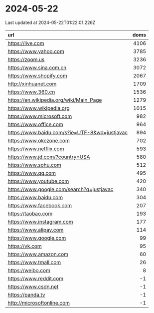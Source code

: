 # 2024-05-22

<!-- BEGIN -->
Last updated at 2024-05-22T01:22:01.226Z

url | doms
:- | -:
https://live.com | 4106
https://www.yahoo.com | 3785
https://zoom.us | 3236
https://www.sina.com.cn | 3072
https://www.shopify.com | 2067
http://xinhuanet.com | 1709
https://www.360.cn | 1536
https://en.wikipedia.org/wiki/Main_Page | 1279
https://www.wikipedia.org | 1015
https://www.microsoft.com | 982
https://www.office.com | 964
https://www.baidu.com/s?ie=UTF-8&wd=justjavac | 894
https://www.okezone.com | 702
https://www.netflix.com | 593
https://www.jd.com/?country=USA | 580
https://www.sohu.com | 512
https://www.qq.com | 495
https://www.youtube.com | 420
https://www.google.com/search?q=justjavac | 340
https://www.baidu.com | 304
https://www.facebook.com | 207
https://taobao.com | 193
https://www.instagram.com | 177
https://www.alipay.com | 114
https://www.google.com | 99
https://vk.com | 95
https://www.amazon.com | 60
https://www.tmall.com | 26
https://weibo.com | 8
https://www.reddit.com | -1
https://www.csdn.net | -1
https://panda.tv | -1
http://microsoftonline.com | -1
<!-- END -->
